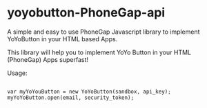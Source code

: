 yoyobutton-PhoneGap-api
==============

A simple and easy to use PhoneGap Javascript library to implement YoYoButton in  your HTML based Apps.

This library will help you to implement YoYo Button in your HTML (PhoneGap) Apps superfast!

Usage:

```Js

var myYoYouButton = new YoYoButton(sandbox, api_key);
myYoYoButton.open(email, security_token);  

```
